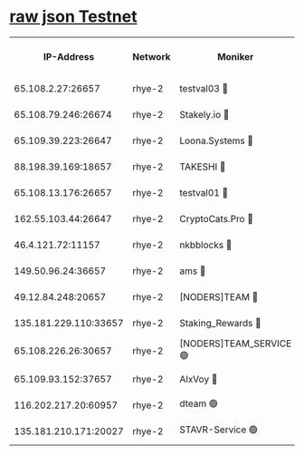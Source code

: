 
[raw json Testnet](https://rpc-check.quickt.stavr.tech/quickt/rpc-quickt-result.json)
=


<table><tr><th>IP-Address</th><th>Network</th><th>Moniker</th><th>Latest Block Height</th><th>Earliest Block Height</th><th>Catching Up</th><th>Tx Index</th><th>Voting Power</th><th>Scan Time</th></tr><tr><td>65.108.2.27:26657</td><td>rhye-2</td><td>testval03 🔴</td><td>1316723</td><td>1</td><td>False</td><td>on</td><td>11002050</td><td>2024-03-19T03:00:37.359226128UTC</td></tr><tr><td>65.108.79.246:26674</td><td>rhye-2</td><td>Stakely.io 🔴</td><td>1316723</td><td>1</td><td>False</td><td>on</td><td>10010</td><td>2024-03-19T03:00:37.661767496UTC</td></tr><tr><td>65.109.39.223:26647</td><td>rhye-2</td><td>Loona.Systems 🔴</td><td>1316724</td><td>1</td><td>False</td><td>off</td><td>86949</td><td>2024-03-19T03:00:42.690099062UTC</td></tr><tr><td>88.198.39.169:18657</td><td>rhye-2</td><td>TAKESHI 🔴</td><td>1316724</td><td>1</td><td>False</td><td>off</td><td>40542</td><td>2024-03-19T03:00:43.215156321UTC</td></tr><tr><td>65.108.13.176:26657</td><td>rhye-2</td><td>testval01 🔴</td><td>1316724</td><td>1</td><td>False</td><td>on</td><td>13082010</td><td>2024-03-19T03:00:43.903632761UTC</td></tr><tr><td>162.55.103.44:26647</td><td>rhye-2</td><td>CryptoCats.Pro 🔴</td><td>1316729</td><td>1</td><td>False</td><td>off</td><td>9999</td><td>2024-03-19T03:01:15.628814695UTC</td></tr><tr><td>46.4.121.72:11157</td><td>rhye-2</td><td>nkbblocks 🔴</td><td>1316721</td><td>70101</td><td>False</td><td>off</td><td>81084</td><td>2024-03-19T03:00:30.567985312UTC</td></tr><tr><td>149.50.96.24:36657</td><td>rhye-2</td><td>ams 🔴</td><td>1316727</td><td>133501</td><td>False</td><td>on</td><td>10732</td><td>2024-03-19T03:00:59.090720344UTC</td></tr><tr><td>49.12.84.248:20657</td><td>rhye-2</td><td>[NODERS]TEAM 🔴</td><td>1316726</td><td>146001</td><td>False</td><td>on</td><td>59690</td><td>2024-03-19T03:00:56.697953352UTC</td></tr><tr><td>135.181.229.110:33657</td><td>rhye-2</td><td>Staking_Rewards 🔴</td><td>1316724</td><td>149101</td><td>False</td><td>on</td><td>9900</td><td>2024-03-19T03:00:43.000191801UTC</td></tr><tr><td>65.108.226.26:30657</td><td>rhye-2</td><td>[NODERS]TEAM_SERVICE 🟢</td><td>1316724</td><td>241501</td><td>False</td><td>on</td><td>0</td><td>2024-03-19T03:00:43.569799590UTC</td></tr><tr><td>65.109.93.152:37657</td><td>rhye-2</td><td>AlxVoy 🔴</td><td>1316722</td><td>315173</td><td>False</td><td>on</td><td>150351</td><td>2024-03-19T03:00:35.006561863UTC</td></tr><tr><td>116.202.217.20:60957</td><td>rhye-2</td><td>dteam 🟢</td><td>1316723</td><td>421794</td><td>False</td><td>on</td><td>0</td><td>2024-03-19T03:00:40.329430514UTC</td></tr><tr><td>135.181.210.171:20027</td><td>rhye-2</td><td>STAVR-Service 🟢</td><td>1316726</td><td>1314001</td><td>False</td><td>on</td><td>0</td><td>2024-03-19T03:00:54.436600188UTC</td></tr></table>